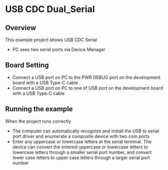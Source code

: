 # USB CDC Dual_Serial

## Overview

This  example project shows USB CDC Serial

- PC sees two serial ports via Device Manager

## Board Setting

- Connect a USB port on PC to the PWR DEBUG port on the development board with a USB Type-C cable
- Connect a USB port on PC to one of USB port on the development board with a USB Type-C cable

## Running the example

When the project runs correctly

- The computer can automatically recognize and install the USB to serial port driver and enumerate a composite device with two com ports
- Enter any uppercase or lowercase letters at the serial terminal.  The device can convert the entered uppercase or lowercase letters to lowercase letters through a smaller serial port number, and convert lower case letters to upper case letters  through a larger serial port number
